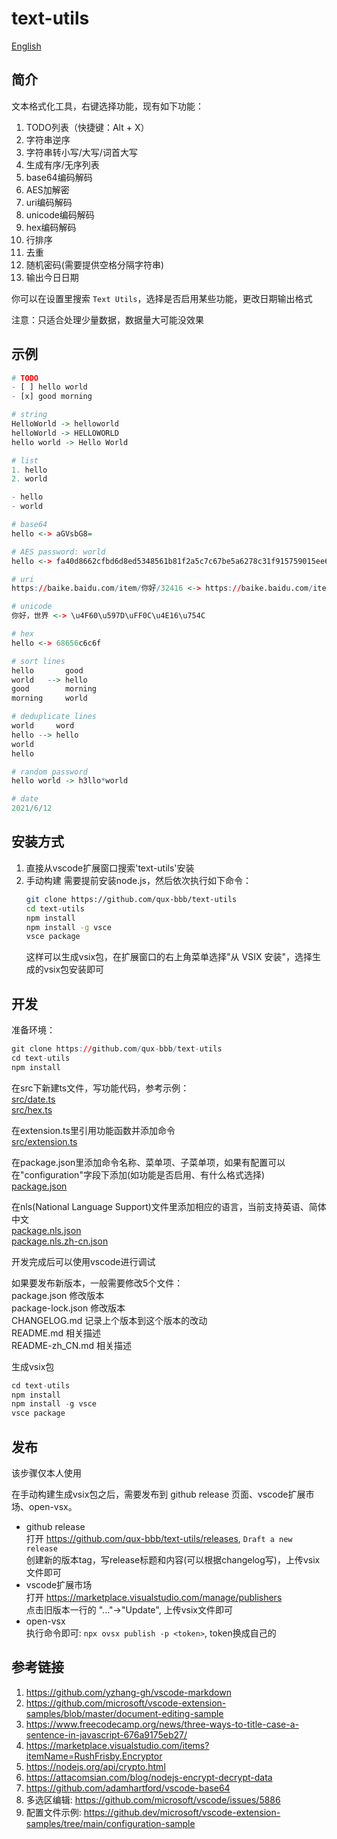 # text-utils

[English](README.md)  

## 简介
文本格式化工具，右键选择功能，现有如下功能：  
1. TODO列表（快捷键：Alt + X）
2. 字符串逆序
3. 字符串转小写/大写/词首大写
4. 生成有序/无序列表
5. base64编码解码
6. AES加解密
7. uri编码解码
8. unicode编码解码
9. hex编码解码
10. 行排序
11. 去重
12. 随机密码(需要提供空格分隔字符串)
13. 输出今日日期

你可以在设置里搜索 `Text Utils`，选择是否启用某些功能，更改日期输出格式  

注意：只适合处理少量数据，数据量大可能没效果  


## 示例
```r
# TODO
- [ ] hello world
- [x] good morning

# string
HelloWorld -> helloworld
helloWorld -> HELLOWORLD
hello world -> Hello World

# list
1. hello
2. world

- hello
- world

# base64
hello <-> aGVsbG8=

# AES password: world
hello <-> fa40d8662cfbd6d8ed5348561b81f2a5c7c67be5a6278c31f915759015ee62b7baac7118bd92aa496a1f64681e6c0da9

# uri
https://baike.baidu.com/item/你好/32416 <-> https://baike.baidu.com/item/%E4%BD%A0%E5%A5%BD/32416

# unicode
你好，世界 <-> \u4F60\u597D\uFF0C\u4E16\u754C

# hex
hello <-> 68656c6c6f

# sort lines
hello       good
world   --> hello
good        morning
morning     world

# deduplicate lines
world     word
hello --> hello
world
hello

# random password
hello world -> h3llo*world

# date
2021/6/12
```


## 安装方式
1. 直接从vscode扩展窗口搜索'text-utils'安装  
2. 手动构建
   需要提前安装node.js，然后依次执行如下命令：
   ```sh
   git clone https://github.com/qux-bbb/text-utils
   cd text-utils
   npm install
   npm install -g vsce
   vsce package
   ```
   这样可以生成vsix包，在扩展窗口的右上角菜单选择"从 VSIX 安装"，选择生成的vsix包安装即可  


## 开发
准备环境：  
```r
git clone https://github.com/qux-bbb/text-utils
cd text-utils
npm install
```

在src下新建ts文件，写功能代码，参考示例：  
[src/date.ts](src/date.ts)  
[src/hex.ts](src/hex.ts)  

在extension.ts里引用功能函数并添加命令  
[src/extension.ts](src/extension.ts)  

在package.json里添加命令名称、菜单项、子菜单项，如果有配置可以在"configuration"字段下添加(如功能是否启用、有什么格式选择)  
[package.json](package.json)  

在nls(National Language Support)文件里添加相应的语言，当前支持英语、简体中文  
[package.nls.json](package.nls.json)  
[package.nls.zh-cn.json](package.nls.zh-cn.json)  

开发完成后可以使用vscode进行调试  

如果要发布新版本，一般需要修改5个文件：  
package.json 修改版本  
package-lock.json 修改版本  
CHANGELOG.md 记录上个版本到这个版本的改动  
README.md 相关描述  
README-zh_CN.md 相关描述  

生成vsix包  
```r
cd text-utils
npm install
npm install -g vsce
vsce package
```


## 发布
该步骤仅本人使用  

在手动构建生成vsix包之后，需要发布到 github release 页面、vscode扩展市场、open-vsx。  
- github release  
   打开 https://github.com/qux-bbb/text-utils/releases, `Draft a new release`  
   创建新的版本tag，写release标题和内容(可以根据changelog写)，上传vsix文件即可  
- vscode扩展市场  
   打开 https://marketplace.visualstudio.com/manage/publishers  
   点击旧版本一行的 "..."->"Update", 上传vsix文件即可  
- open-vsx  
   执行命令即可: `npx ovsx publish -p <token>`, token换成自己的  


## 参考链接
1. https://github.com/yzhang-gh/vscode-markdown  
2. https://github.com/microsoft/vscode-extension-samples/blob/master/document-editing-sample  
3. https://www.freecodecamp.org/news/three-ways-to-title-case-a-sentence-in-javascript-676a9175eb27/  
4. https://marketplace.visualstudio.com/items?itemName=RushFrisby.Encryptor  
5. https://nodejs.org/api/crypto.html  
6. https://attacomsian.com/blog/nodejs-encrypt-decrypt-data  
7. https://github.com/adamhartford/vscode-base64  
8. 多选区编辑: https://github.com/microsoft/vscode/issues/5886  
9. 配置文件示例: https://github.dev/microsoft/vscode-extension-samples/tree/main/configuration-sample  
